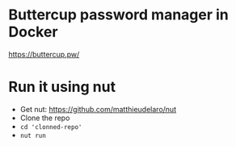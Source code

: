 # Buttercup password manager in Docker

https://buttercup.pw/

# Run it using nut

* Get nut: https://github.com/matthieudelaro/nut
* Clone the repo
* `cd 'clonned-repo'`
* `nut run`


